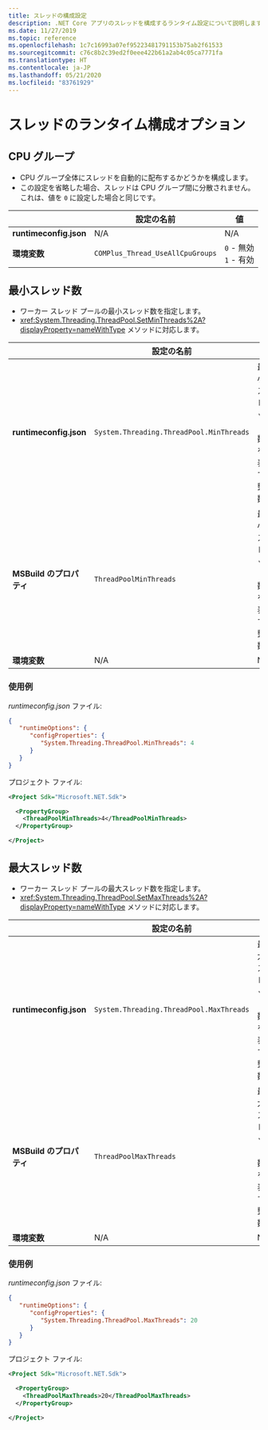 ```yaml
---
title: スレッドの構成設定
description: .NET Core アプリのスレッドを構成するランタイム設定について説明します。
ms.date: 11/27/2019
ms.topic: reference
ms.openlocfilehash: 1c7c16993a07ef95223481791153b75ab2f61533
ms.sourcegitcommit: c76c8b2c39ed2f0eee422b61a2ab4c05ca7771fa
ms.translationtype: HT
ms.contentlocale: ja-JP
ms.lasthandoff: 05/21/2020
ms.locfileid: "83761929"
---
```

# <a name="run-time-configuration-options-for-threading"></a>スレッドのランタイム構成オプション

## <a name="cpu-groups"></a>CPU グループ

- CPU グループ全体にスレッドを自動的に配布するかどうかを構成します。
- この設定を省略した場合、スレッドは CPU グループ間に分散されません。 これは、値を `0` に設定した場合と同じです。

| | 設定の名前 | 値 |
| - | - | - |
| **runtimeconfig.json** | N/A | N/A |
| **環境変数** | `COMPlus_Thread_UseAllCpuGroups` | `0` - 無効<br/>`1` - 有効 |

## <a name="minimum-threads"></a>最小スレッド数

- ワーカー スレッド プールの最小スレッド数を指定します。
- <xref:System.Threading.ThreadPool.SetMinThreads%2A?displayProperty=nameWithType> メソッドに対応します。

| | 設定の名前 | 値 |
| - | - | - |
| **runtimeconfig.json** | `System.Threading.ThreadPool.MinThreads` | 最小スレッド数を表す整数 |
| **MSBuild のプロパティ** | `ThreadPoolMinThreads` | 最小スレッド数を表す整数 |
| **環境変数** | N/A | N/A |

### <a name="examples"></a>使用例

*runtimeconfig.json* ファイル:

```json
{
   "runtimeOptions": {
      "configProperties": {
         "System.Threading.ThreadPool.MinThreads": 4
      }
   }
}
```

プロジェクト ファイル:

```xml
<Project Sdk="Microsoft.NET.Sdk">

  <PropertyGroup>
    <ThreadPoolMinThreads>4</ThreadPoolMinThreads>
  </PropertyGroup>

</Project>
```

## <a name="maximum-threads"></a>最大スレッド数

- ワーカー スレッド プールの最大スレッド数を指定します。
- <xref:System.Threading.ThreadPool.SetMaxThreads%2A?displayProperty=nameWithType> メソッドに対応します。

| | 設定の名前 | 値 |
| - | - | - |
| **runtimeconfig.json** | `System.Threading.ThreadPool.MaxThreads` | 最大スレッド数を表す整数 |
| **MSBuild のプロパティ** | `ThreadPoolMaxThreads` | 最大スレッド数を表す整数 |
| **環境変数** | N/A | N/A |

### <a name="examples"></a>使用例

*runtimeconfig.json* ファイル:

```json
{
   "runtimeOptions": {
      "configProperties": {
         "System.Threading.ThreadPool.MaxThreads": 20
      }
   }
}
```

プロジェクト ファイル:

```xml
<Project Sdk="Microsoft.NET.Sdk">

  <PropertyGroup>
    <ThreadPoolMaxThreads>20</ThreadPoolMaxThreads>
  </PropertyGroup>

</Project>
```
